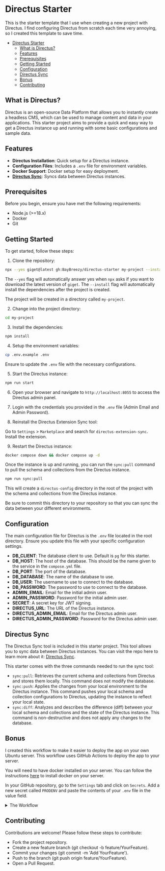 # Directus Starter

This is the starter template that I use when creating a new project with Directus. I find configuring Directus from scratch each time very annoying, so I created this template to save time.

- [Directus Starter](#directus-starter)
  - [What is Directus?](#what-is-directus)
  - [Features](#features)
  - [Prerequisites](#prerequisites)
  - [Getting Started](#getting-started)
  - [Configuration](#configuration)
  - [Directus Sync](#directus-sync)
  - [Bonus](#bonus)
  - [Contributing](#contributing)

## What is Directus?

Directus is an open-source Data Platform that allows you to instantly create a headless CMS, which can be used to manage content and data in your applications. This starter project aims to provide a quick and easy way to get a Directus instance up and running with some basic configurations and sample data.

## Features

- **Directus Installation**: Quick setup for a Directus instance.
- **Configuration Files**: Includes a `.env` file for environment variables.
- **Docker Support**: Docker setup for easy deployment.
- **[Directus Sync](https://github.com/tractr/directus-sync?tab=readme-ov-file#directus-sync)**: Syncs data between Directus instances.

## Prerequisites

Before you begin, ensure you have met the following requirements:

- Node.js (>=18.x)
- Docker
- Git

## Getting Started

To get started, follow these steps:

1. Clone the repository:

```bash
npx --yes giget@latest gh:BayBreezy/directus-starter my-project --install
```

The `--yes` flag will automatically answer yes when `npx` asks if you want to download the latest version of `giget`. The `--install` flag will automatically install the dependencies after the project is created.

The project will be created in a directory called `my-project`.

2. Change into the project directory:

```bash
cd my-project
```

3. Install the dependencies:

```bash
npm install
```

4. Setup the environment variables:

```bash
cp .env.example .env
```

Ensure to update the `.env` file with the necessary configurations.

5. Start the Directus instance:

```bash
npm run start
```

6. Open your browser and navigate to `http://localhost:8055` to access the Directus admin panel.

7. Login with the credentials you provided in the `.env` file (Admin Email and Admin Password).

8. Reinstall the Directus Extension Sync tool:

Go to `Settings` > `Marketplace` and search for `directus-extension-sync`. Install the extension.

9. Restart the Directus instance:

```bash
docker compose down && docker compose up -d
```

Once the instance is up and running, you can run the `sync:pull` command to pull the schema and collections from the Directus instance.

```bash
npm run sync:pull
```

This will create a `directus-config` directory in the root of the project with the schema and collections from the Directus instance.

Be sure to commit this directory to your repository so that you can sync the data between your different environments.

## Configuration

The main configuration file for Directus is the `.env` file located in the root directory. Ensure you update this file with your specific configuration settings.

- **DB_CLIENT**: The database client to use. Default is `pg` for this starter.
- **DB_HOST**: The host of the database. This should be the name given to the service in the `compose.yml` file.
- **DB_PORT**: The port of the database.
- **DB_DATABASE**: The name of the database to use.
- **DB_USER**: The username to use to connect to the database.
- **DB_PASSWORD**: The password to use to connect to the database.
- **ADMIN_EMAIL**: Email for the initial admin user.
- **ADMIN_PASSWORD**: Password for the initial admin user.
- **SECRET**: A secret key for JWT signing.
- **DIRECTUS_URL**: The URL of the Directus instance.
- **DIRECTUS_ADMIN_EMAIL**: Email for the Directus admin user.
- **DIRECTUS_ADMIN_PASSWORD**: Password for the Directus admin user.

## Directus Sync

The Directus Sync tool is included in this starter project. This tool allows you to sync data between Directus instances. You can visit the repo here to learn more about it: [Directus Sync](https://github.com/tractr/directus-sync).

This starter comes with the three commands needed to run the sync tool:

- `sync:pull`: Retrieves the current schema and collections from Directus and stores them locally. This command does not modify the database.
- `sync:push`: Applies the changes from your local environment to the Directus instance. This command pushes your local schema and collection configurations to Directus, updating the instance to reflect your local state.
- `sync:diff`: Analyzes and describes the difference (diff) between your local schema and collections and the state of the Directus instance. This command is non-destructive and does not apply any changes to the database.

## Bonus

I created this workflow to make it easier to deploy the app on your own Ubuntu server. This workflow uses GitHub Actions to deploy the app to your server.

You will need to have docker installed on your server. You can follow the instructions [here](https://docs.docker.com/engine/install/ubuntu/) to install docker on your server.

In your GitHub repository, go to the `Settings` tab and click on `Secrets`. Add a new secret called `PRODENV` and paste the contents of your `.env` file in the value field.

<details>
  <summary>The Workflow</summary>

```yaml
name: Deploy to Ubuntu Server

on:
  push:
    branches:
      - main

jobs:
  deploy:
    runs-on: [self-hosted]

    steps:
      - name: Checkout code
        uses: actions/checkout@v4

      - name: Install dependencies
        run: npm install

      - name: Create .env file
        run: echo "${{ secrets.PRODENV }}" > .env

      - name: Run Docker Compose
        run: sudo docker-compose up -d

      - name: Run sync:push script
        run: npm run sync:push
```

</details>

## Contributing

Contributions are welcome! Please follow these steps to contribute:

- Fork the project repository.
- Create a new feature branch (git checkout -b feature/YourFeature).
- Commit your changes (git commit -m 'Add YourFeature').
- Push to the branch (git push origin feature/YourFeature).
- Open a Pull Request.
